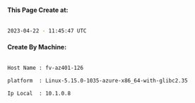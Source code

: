 
   
#### This Page Create at:

```bash

2023-04-22 - 11:45:47 UTC

```

#### Create By Machine:

```bash

Host Name : fv-az401-126

platform  : Linux-5.15.0-1035-azure-x86_64-with-glibc2.35

Ip Local  : 10.1.0.8

```

